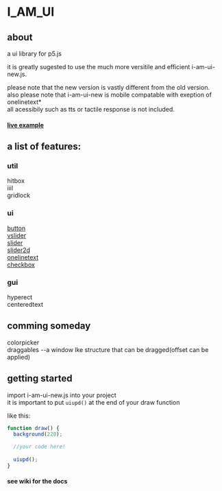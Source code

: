 # I_AM_UI

## about
a ui library for p5.js

it is greatly sugested to use the much more versitile and efficient i-am-ui-new.js.

please note that the new version is vastly different from the old version.\
also please note that i-am-ui-new is mobile compatable with exeption of onelinetext*\
all acessibily such as tts or tactile response is not included.

#### [live example](https://editor.p5js.org/the.spiderminecart/full/asgzWhISk)

## a list of features:
### util
hitbox\
iiil\
gridlock

### ui
[button](https://github.com/zturtledog/I_AM_UI/wiki/ui#button)\
[vslider](https://github.com/zturtledog/I_AM_UI/wiki/ui#vslider)\
[slider](https://github.com/zturtledog/I_AM_UI/wiki/ui#slider)\
[slider2d](https://github.com/zturtledog/I_AM_UI/wiki/ui#slider2d)\
[onelinetext](https://github.com/zturtledog/I_AM_UI/wiki/ui#onelinetext)\
[checkbox](https://github.com/zturtledog/I_AM_UI/wiki/ui#checkbox)

### gui
hyperect\
centeredtext

## comming someday
colorpicker\
draggables    --a window lke structure that can be dragged(offset can be applied)

## getting started

import i-am-ui-new.js into your project\
it is important to put `uiupd()` at the end of your draw function

like this:
```js
function draw() {
  background(220);

  //your code here!
  
  uiupd();
}
```

#### see wiki for the docs
